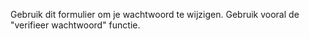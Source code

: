 Gebruik dit formulier om je wachtwoord te wijzigen. Gebruik vooral de "verifieer wachtwoord" functie.